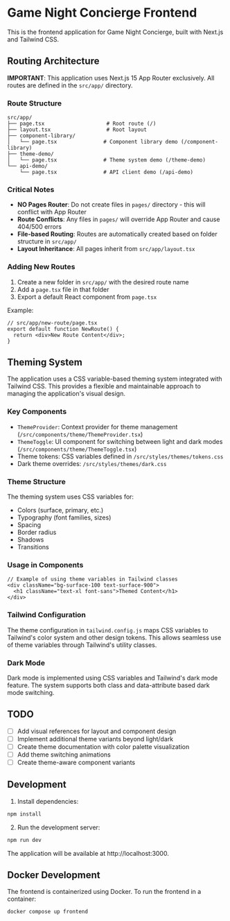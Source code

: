 # Game Night Concierge Frontend

This is the frontend application for Game Night Concierge, built with Next.js and Tailwind CSS.

## Routing Architecture

**IMPORTANT**: This application uses Next.js 15 App Router exclusively. All routes are defined in the `src/app/` directory.

### Route Structure

```
src/app/
├── page.tsx                    # Root route (/)
├── layout.tsx                  # Root layout
├── component-library/
│   └── page.tsx               # Component library demo (/component-library)
├── theme-demo/
│   └── page.tsx               # Theme system demo (/theme-demo)
└── api-demo/
    └── page.tsx               # API client demo (/api-demo)
```

### Critical Notes

- **NO Pages Router**: Do not create files in `pages/` directory - this will conflict with App Router
- **Route Conflicts**: Any files in `pages/` will override App Router and cause 404/500 errors
- **File-based Routing**: Routes are automatically created based on folder structure in `src/app/`
- **Layout Inheritance**: All pages inherit from `src/app/layout.tsx`

### Adding New Routes

1. Create a new folder in `src/app/` with the desired route name
2. Add a `page.tsx` file in that folder
3. Export a default React component from `page.tsx`

Example:

```tsx
// src/app/new-route/page.tsx
export default function NewRoute() {
  return <div>New Route Content</div>;
}
```

## Theming System

The application uses a CSS variable-based theming system integrated with Tailwind CSS. This provides a flexible and maintainable approach to managing the application's visual design.

### Key Components

- `ThemeProvider`: Context provider for theme management (`/src/components/theme/ThemeProvider.tsx`)
- `ThemeToggle`: UI component for switching between light and dark modes (`/src/components/theme/ThemeToggle.tsx`)
- Theme tokens: CSS variables defined in `/src/styles/themes/tokens.css`
- Dark theme overrides: `/src/styles/themes/dark.css`

### Theme Structure

The theming system uses CSS variables for:

- Colors (surface, primary, etc.)
- Typography (font families, sizes)
- Spacing
- Border radius
- Shadows
- Transitions

### Usage in Components

```tsx
// Example of using theme variables in Tailwind classes
<div className="bg-surface-100 text-surface-900">
  <h1 className="text-xl font-sans">Themed Content</h1>
</div>
```

### Tailwind Configuration

The theme configuration in `tailwind.config.js` maps CSS variables to Tailwind's color system and other design tokens. This allows seamless use of theme variables through Tailwind's utility classes.

### Dark Mode

Dark mode is implemented using CSS variables and Tailwind's dark mode feature. The system supports both class and data-attribute based dark mode switching.

## TODO

- [ ] Add visual references for layout and component design
- [ ] Implement additional theme variants beyond light/dark
- [ ] Create theme documentation with color palette visualization
- [ ] Add theme switching animations
- [ ] Create theme-aware component variants

## Development

1. Install dependencies:

```bash
npm install
```

2. Run the development server:

```bash
npm run dev
```

The application will be available at http://localhost:3000.

## Docker Development

The frontend is containerized using Docker. To run the frontend in a container:

```bash
docker compose up frontend
```
